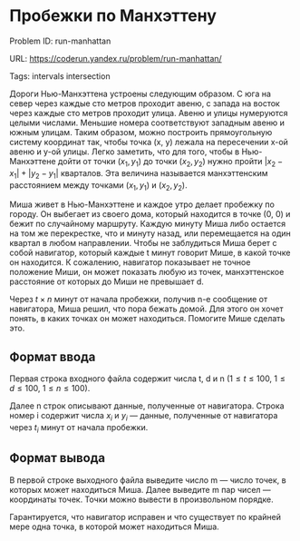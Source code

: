 # Пробежки по Манхэттену

Problem ID: run-manhattan

URL: https://coderun.yandex.ru/problem/run-manhattan/

Tags: intervals intersection

Дороги Нью-Манхэттена устроены следующим образом. С юга на север через каждые сто метров проходит авеню, с запада на восток через каждые сто метров проходит улица. Авеню и улицы нумеруются целыми числами. Меньшие номера соответствуют западным авеню и южным улицам. Таким образом, можно построить прямоугольную систему координат так, чтобы точка (x, y)  лежала на пересечении x-ой авеню и  y-ой улицы. Легко заметить, что для того, чтобы в Нью-Манхэттене дойти от точки ($x_1, y_1$) до точки ($x_2, y_2$) нужно пройти $|x_2 − x_1| + |y_2 − y_1|$ кварталов. Эта величина называется манхэттенским расстоянием между точками ($x_1, y_1$) и ($x_2, y_2$).

Миша живет в Нью-Манхэттене и каждое утро делает пробежку по городу. Он выбегает из своего дома, который находится в точке (0, 0)  и бежит по случайному маршруту. Каждую минуту Миша либо остается на том же перекрестке, что и минуту назад, или перемещается на один квартал в любом направлении. Чтобы не заблудиться Миша берет с собой навигатор, который каждые t минут говорит Мише, в какой точке он находится. К сожалению, навигатор показывает не точное положение Миши, он может показать любую из точек, манхэттенское расстояние от которых до Миши не превышает d.

Через $t \times n$ минут от начала пробежки, получив n-е сообщение от навигатора, Миша решил, что пора бежать домой. Для этого он хочет понять, в каких точках он может находиться. Помогите Мише сделать это.


## Формат ввода

Первая строка входного файла содержит числа t, d и n ($1 \le t \le 100$, $1 \le d \le 100$, $1 \le n \le 100$).

Далее n строк описывают данные, полученные от навигатора. Строка номер i содержит числа $x_i$ и $y_i$ — данные, полученные от навигатора через $t_i$ минут от начала пробежки.


## Формат вывода

В первой строке выходного файла выведите число m — число точек, в которых может находиться Миша. Далее выведите m пар чисел — координаты точек. Точки можно вывести в произвольном порядке.

Гарантируется, что навигатор исправен и что существует по крайней мере одна точка, в которой может находиться Миша.

